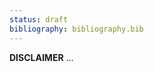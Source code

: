 ```yaml
---
status: draft
bibliography: bibliography.bib
---
```


[//]: # (TODO: add disclaimer's text)
**DISCLAIMER**
    ...
